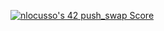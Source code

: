 [![nlocusso's 42 push_swap Score](https://badge42.vercel.app/api/v2/cli2vy3vp021309kxo1tonesa/project/2850728)](https://github.com/JaeSeoKim/badge42)
